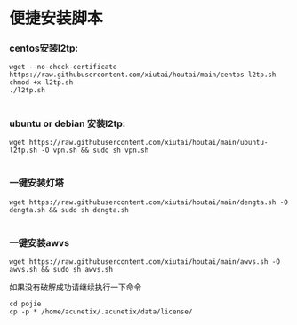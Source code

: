 # 便捷安装脚本

### centos安装l2tp:
```
wget --no-check-certificate https://raw.githubusercontent.com/xiutai/houtai/main/centos-l2tp.sh
chmod +x l2tp.sh
./l2tp.sh
```

#
### ubuntu or debian 安装l2tp:
```
wget https://raw.githubusercontent.com/xiutai/houtai/main/ubuntu-l2tp.sh -O vpn.sh && sudo sh vpn.sh
```
#
### 一键安装灯塔
```
wget https://raw.githubusercontent.com/xiutai/houtai/main/dengta.sh -O dengta.sh && sudo sh dengta.sh
```
#
### 一键安装awvs
```
wget https://raw.githubusercontent.com/xiutai/houtai/main/awvs.sh -O awvs.sh && sudo sh awvs.sh
```
如果没有破解成功请继续执行一下命令
```
cd pojie
cp -p * /home/acunetix/.acunetix/data/license/
```
#
